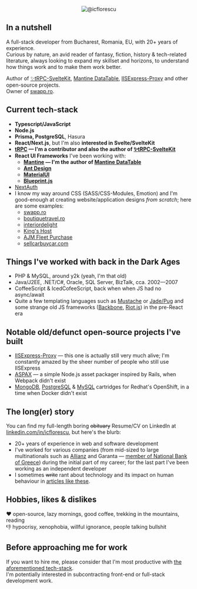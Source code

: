 
<p align="center">
  <img alt="@icflorescu" src="https://github-profile-trophy.vercel.app/?username=icflorescu&theme=darkhub&column=4&margin-w=15&margin-h=15" />
</p>

## In a nutshell

A full-stack developer from Bucharest, Romania, EU, with 20+ years of experience.  
Curious by nature, an avid reader of fantasy, fiction, history & tech-related literature, always looking to expand my skillset and horizons, to understand how things work and to make them work better.

Author of [✨tRPC-SvelteKit](https://github.com/icflorescu/trpc-sveltekit), [Mantine DataTable](https://icflorescu.github.io/mantine-datatable/), [IISExpress-Proxy](https://github.com/icflorescu/iisexpress-proxy) and other open-source projects.  
Owner of [swapp.ro](https://swapp.ro/).

## Current tech-stack

- **Typescript/JavaScript**
- **Node.js**
- **Prisma, PostgreSQL**, Hasura
- **React/Next.js**, but I'm also **interested in Svelte/SvelteKit**
- **[tRPC](https://trpc.io) — I'm a contributor and also the author of [✨tRPC-SvelteKit](https://github.com/icflorescu/trpc-sveltekit)**
- **React UI Frameworks** I've been working with:
  - **[Mantine](https://mantine.dev) — I'm the author of [Mantine DataTable](https://icflorescu.github.io/mantine-datatable/)**
  - **[Ant Design](https://ant.design/components/overview/)**
  - **[MaterialUI](https://mui.com/)**
  - **[Blueprint.js](https://blueprintjs.com/)**
- [NextAuth](https://next-auth.js.org/)
- I know my way around CSS (SASS/CSS-Modules, Emotion) and I'm good-enough at creating website/application designs *from scratch*; here are some examples:
  - [swapp.ro](https://swapp.ro)
  - [boutiquetravel.ro](https://boutiquetravel.ro/)
  - [interiordelight](https://interiordelight.github.io/)
  - [King's Host](https://kingshost.github.io/)
  - [AJM Fleet Purchase](https://ajm-fleetpurchase.com/)
  - [sellcarbuycar.com](https://sellcarbuycar.com/)

## Things I've worked with back in the Dark Ages

- PHP & MySQL, around y2k (yeah, I'm that old)
- Java/J2EE, .NET/C#, Oracle, SQL Server, BizTalk, cca. 2002—2007
- CoffeeScript & IcedCofeeScript, back when when JS had no async/await
- Quite a few templating languages such as [Mustache](https://github.com/janl/mustache.js) or [Jade/Pug](https://pugjs.org/api/getting-started.html) and some strange old JS frameworks ([Backbone](https://backbonejs.org/), [Riot.js](https://riot.js.org/)) in the pre-React era

## Notable old/defunct open-source projects I've built
- [IISExpress-Proxy](https://github.com/icflorescu/iisexpress-proxy) — this one is actually still very much alive; I'm constantly amazed by the sheer number of people who still use IISExpress  
- [ASPAX](https://aspax.github.io/) — a simple Node.js asset packager inspired by Rails, when Webpack didn't exist
- [MongoDB](https://github.com/icflorescu/openshift-cartridge-mongodb), [PostgreSQL](https://github.com/icflorescu/openshift-cartridge-postgresql) & [MySQL](https://github.com/icflorescu/openshift-cartridge-mysql) cartridges for Redhat's OpenShift, in a time when Docker didn't exist

## The long(er) story

You can find my full-length boring ~~obituary~~ Resume/CV on LinkedIn at [linkedin.com/in/icflorescu](https://www.linkedin.com/in/icflorescu/), but here's the blurb:
- 20+ years of experience in web and software development
- I've worked for various companies (from mid-sized to large multinationals such as [Allianz](https://www.allianztiriac.ro/) and Garanta — [member of National Bank of Greece](https://www.nbg.gr/en/group)) during the initial part of my career; for the last part I've been working as an independent developer
- I sometimes ~~write~~ rant about technology and its impact on human behaviour in [articles like these](https://www.linkedin.com/in/icflorescu/recent-activity/posts/).

## Hobbies, likes & dislikes

❤️ open-source, lazy mornings, good coffee, trekking in the mountains, reading  
👎 hypocrisy, xenophobia, willful ignorance, people talking bullshit  

## Before approaching me for work

If you want to hire me, please consider that I'm most productive with [the aforementioned tech-stack](#current-tech-stack).  
I'm potentially interested in subcontracting front-end or full-stack development work.
